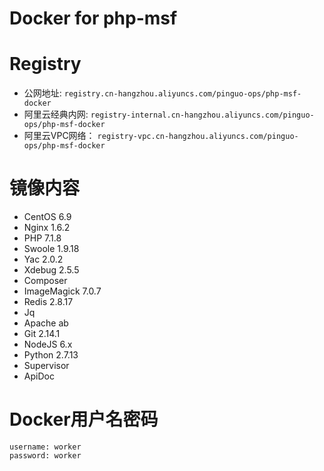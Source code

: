 # Docker for php-msf

# Registry

- 公网地址: `registry.cn-hangzhou.aliyuncs.com/pinguo-ops/php-msf-docker`
- 阿里云经典内网: `registry-internal.cn-hangzhou.aliyuncs.com/pinguo-ops/php-msf-docker`
- 阿里云VPC网络： `registry-vpc.cn-hangzhou.aliyuncs.com/pinguo-ops/php-msf-docker`

# 镜像内容

- CentOS 6.9
- Nginx 1.6.2
- PHP 7.1.8
- Swoole 1.9.18
- Yac 2.0.2
- Xdebug 2.5.5
- Composer
- ImageMagick 7.0.7
- Redis 2.8.17
- Jq
- Apache ab
- Git 2.14.1
- NodeJS 6.x
- Python 2.7.13
- Supervisor
- ApiDoc

# Docker用户名密码

```
username: worker
password: worker
```